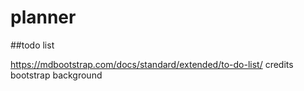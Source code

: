 # planner

##todo list 

<a href="url">https://mdbootstrap.com/docs/standard/extended/to-do-list/</a> credits bootstrap background
